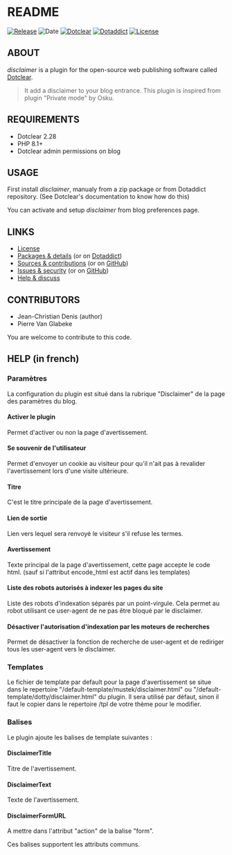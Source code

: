 # README

[![Release](https://img.shields.io/badge/release-1.5-a2cbe9.svg)](https://git.dotclear.watch/JcDenis/disclaimer/releases)
![Date](https://img.shields.io/badge/date-2023.10.15-c44d58.svg)
[![Dotclear](https://img.shields.io/badge/dotclear-v2.28-137bbb.svg)](https://fr.dotclear.org/download)
[![Dotaddict](https://img.shields.io/badge/dotaddict-official-9ac123.svg)](https://plugins.dotaddict.org/dc2/details/disclaimer)
[![License](https://img.shields.io/badge/license-GPL--2.0-ececec.svg)](https://git.dotclear.watch/JcDenis/disclaimer/src/branch/master/LICENSE)

## ABOUT

_disclaimer_ is a plugin for the open-source web publishing software called [Dotclear](https://www.dotclear.org).

> It add a disclaimer to your blog entrance. This plugin is inspired from plugin "Private mode"  by Osku.

## REQUIREMENTS

* Dotclear 2.28
* PHP 8.1+
* Dotclear admin permissions on blog

## USAGE

First install _disclaimer_, manualy from a zip package or from 
Dotaddict repository. (See Dotclear's documentation to know how do this)

You can activate and setup _disclaimer_ from blog preferences page.

## LINKS

* [License](https://git.dotclear.watch/JcDenis/disclaimer/src/branch/master/LICENSE)
* [Packages & details](https://git.dotclear.watch/JcDenis/disclaimer/releases) (or on [Dotaddict](https://plugins.dotaddict.org/dc2/details/disclaimer))
* [Sources & contributions](https://git.dotclear.watch/JcDenis/disclaimer) (or on [GitHub](https://github.com/JcDenis/disclaimer))
* [Issues & security](https://git.dotclear.watch/JcDenis/disclaimer/issues) (or on [GitHub](https://github.com/JcDenis/disclaimer/issues))
* [Help & discuss](http://forum.dotclear.org/viewtopic.php?id=40000)

## CONTRIBUTORS

* Jean-Christian Denis (author)
* Pierre Van Glabeke

You are welcome to contribute to this code.

## HELP (in french)

### Paramètres

La configuration du plugin est situé dans
la rubrique "Disclaimer" de la page des paramètres du blog.

#### Activer le plugin

Permet d'activer ou non la page d'avertissement.

#### Se souvenir de l'utilisateur

Permet d'envoyer un cookie au visiteur pour qu'il n'ait pas
à revalider l'avertissement lors d'une visite ultérieure.

#### Titre

C'est le titre principale de la page d'avertissement.

#### Lien de sortie

Lien vers lequel sera renvoyé le visiteur s'il refuse les termes.

#### Avertissement

Texte principal de la page d'avertissement, cette page accepte le code html.
(sauf si l'attribut encode_html est actif dans les templates)

#### Liste des robots autorisés à indexer les pages du site

Liste des robots d'indexation séparés par un point-virgule.
Cela permet au robot utilisant ce user-agent de ne pas être bloqué par
le disclaimer.

#### Désactiver l'autorisation d'indexation par les moteurs de recherches

Permet de désactiver la fonction de recherche de user-agent et de rediriger
tous les user-agent vers le disclaimer.

### Templates

Le fichier de template par default pour la page d'avertissement 
se situe dans le repertoire "/default-template/mustek/disclaimer.html" ou
"/default-template/dotty/disclaimer.html" du plugin.
Il sera utilisé par défaut, sinon il faut le copier 
dans le repertoire /tpl de votre thème pour le modifier.

### Balises

Le plugin ajoute les balises de template suivantes :

#### DisclaimerTitle

Titre de l'avertissement.

#### DisclaimerText

Texte de l'avertissement.

#### DisclaimerFormURL

A mettre dans l'attribut "action" de la balise "form".

Ces balises supportent les attributs communs.
